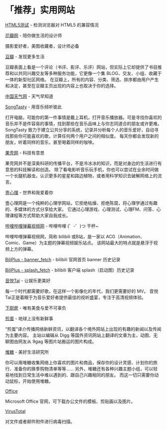 # 「推荐」实用网站

[HTML5测试](http://html5test.com) - 检测浏览器对 HTML5 的兼容情况

[花瓣网](http://huaban.com) - 陪你做生活的设计师

摄影爱好者，美图收藏者，设计师必备

[豆瓣](http://www.douban.com/) - 发现更多生活

豆瓣表面上看是一个评论（书评、影评、乐评）网站，但实际上它却提供了书目推荐和以共同兴趣交友等多种服务功能，它更像一个集 BLOG、交友、小组、收藏于一体的新型社区网络。
在豆瓣上，所有的内容、分类、筛选、排序都由用户产生和决定，甚至在豆瓣主页出现的内容上也取决于你的选择。

[中国天气网](http://www.weather.com.cn/) - 天气早知道

[SongTasty](http://www.songtasty.com) - 用音乐倾听彼此

打开电脑，可能你的第一件事情是戴上耳机，打开音乐播放器。可是寻找你喜欢的音乐并不是件容易的事情，找到那些在音乐品味上与你志同道合的朋友或许更难。
SongTasty 致力于建立公共分享的系统，记录并分析每个人的音乐爱好，自动寻找那些你可能喜欢的歌，计算任何两个用户之间的相似度。
每天你都会发现新的朋友，听着同样的音乐，甚至喝着同样的咖啡。

[果壳网](http://www.guokr.com/) - 科技有意思

果壳网并不是深奥科研的传播平台，不是冷冰冰的知识，而是对身边的生活进行有意思的科技解读和创造。
除了看电影听音乐玩手机，你也可以尝试在业余时间做一个长腿机器虫，认识更多的星星和路边植物，或者用科学知识去破解网络上的流言。

[壹心理](http://www.xinli001.com/) - 世界和我爱着你

壹心理网是一个纯粹的心理学网站，它拒绝枯燥、拒绝陈腐，将心理学通过有趣的、多媒体的方式分享给大家。
它通过心理游戏、心理测试、心理FM、问答、心理课程等方式帮助大家自我成长。

[哔哩哔哩弹幕视频网](https://www.bilibili.com/) - 哔哩哔哩 (゜-゜)つ
干杯~

哔哩哔哩弹幕视频网，简称 bilibili 或B站，是一家以 ACG（Animation、Comic、Game）为主题的弹幕视频娱乐站点。
该网站最大的特点就是悬浮于视频上方的弹幕。

[BiliPlus - banner_fetch](https://www.biliplus.com/task/banner_fetch/) - bilibili 官网首页 banner 历史记录

[BiliPlus - splash_fetch](https://www.biliplus.com/task/splash_fetch/) - bilibili 客户端 splash（启动图）历史记录

[音悦Tai](http://www.yinyuetai.com/) - 让娱乐更美好

每一个时代都需要好歌，在这样一个影像化的年代，我们更需要好的 MV。
音悦Tai正是着眼于为音乐爱好者提供最佳的视听盛宴，专注于高清视频体验。

[下厨房](http://www.xiachufang.com/) - 唯有美食与爱不可辜负

[煎蛋](http://jandan.net/) - 地球上没有新鲜事

“煎蛋”译介传播网络新鲜资讯，以翻译各个境外网站上出现的有趣的新闻以及传闻为主要内容。
主站以编辑从 Digg 等国外资讯网站上翻译的文章为主，动图、无聊图由网友从 9gag 等图片站搬运的图片构成。

[堆糖](http://www.duitang.com/) - 美好生活研究所

你可以用堆糖收集网络上你喜欢的图片和商品，保存你的设计灵感、计划你的旅行、准备你的换季购物清单等等……
另外，堆糖还有各种兴趣主题小组，可以轻易地找到日常生活中难以遇到的、跟自己兴趣相同的朋友。
而这一切只需要你动动鼠标，开始使用堆糖。

[Office](https://www.office.com)

Microsoft Office 官网，可下载办公文件的模板、剪贴画以及图片。

[VirusTotal](http://virustotal.com/)

对文件或者邮件附件进行病毒扫描。
